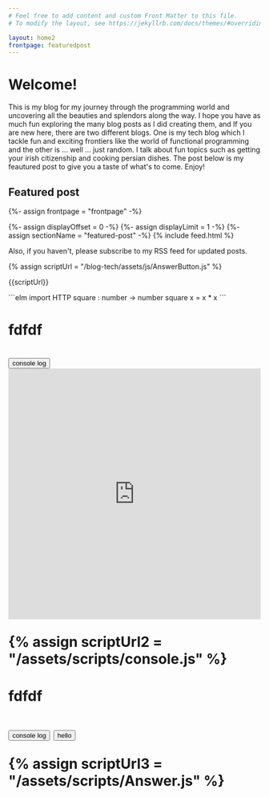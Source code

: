 ```yaml
---
# Feel free to add content and custom Front Matter to this file.
# To modify the layout, see https://jekyllrb.com/docs/themes/#overriding-theme-defaults

layout: home2
frontpage: featuredpost
---
```



<h1>Welcome!</h1>

This is my blog for my journey through the programming world and uncovering all the beauties and splendors along the way. I hope you have as much fun exploring the many blog posts as I did creating them, and If you are new here, there are two different blogs. One is my tech blog which I tackle fun and exciting frontiers like the world of functional programming and the other is ... well ... just random. I talk about fun topics such as getting your irish citizenship and cooking persian dishes. The post below is my feautured post to give you a taste of what's to come. Enjoy!


<h2>Featured post</h2>

{%- assign frontpage = "frontpage" -%}
<div class="front-page-image">
{%- assign displayOffset = 0 -%}
{%- assign displayLimit = 1 -%}
{%- assign sectionName = "featured-post" -%}
{% include feed.html %}
</div>


<p>Also, if you haven't, please subscribe to my RSS feed for updated posts.</p>


{% assign scriptUrl = "/blog-tech/assets/js/AnswerButton.js" %}
<script src="{{scriptUrl| relative_url}}"></script>
{{scriptUrl}}


<answer-button answer_target=1></answer-button>
<div markdown="1" id=1>
```elm
import HTTP
square : number -> number
square x = x * x 
```
</div>



<h1>fdfdf<h1>
<button onClick="myfunc()">console log</button>
<iframe frameborder="0" width="100%" height="500px" src="https://repl.it/@ThomasSwindall/GrandioseFatalStrategy?lite=true"></iframe>

{% assign scriptUrl2 = "/assets/scripts/console.js" %}
<script src="{{scriptUrl2 | relative_url}}"></script>

<h1>fdfdf<h1>
<button onClick="myfunc()">console log</button>
<button>hello</button>

{% assign scriptUrl3 = "/assets/scripts/Answer.js" %}
<script src = "{{ scriptUrl3 | relative_url }}"><script>
    





